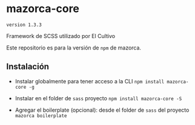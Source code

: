 # mazorca-core 
`version 1.3.3`

Framework de SCSS utilizado por El Cultivo

Este repositorio es para la versión de `npm` de mazorca.

## Instalación

* Instalar globalmente para tener acceso a la CLI
`npm install mazorca-core -g`

* Instalar en el folder de `sass` proyecto
`npm install mazorca-core -S`

* Agregar el boilerplate (opcional): desde el folder de `sass` del proyecto
`mazorca boilerplate`
